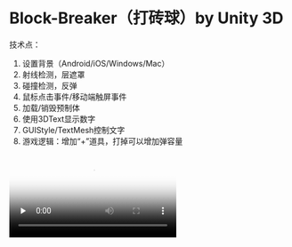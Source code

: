 # Block-Breaker（打砖球）by Unity 3D

技术点：

1. 设置背景（Android/iOS/Windows/Mac）
2. 射线检测，层遮罩
3. 碰撞检测，反弹
4. 鼠标点击事件/移动端触屏事件
4. 加载/销毁预制体
5. 使用3DText显示数字
6. GUIStyle/TextMesh控制文字
6. 游戏逻辑：增加“+”道具，打掉可以增加弹容量

<video id="video" controls="" preload="none" poster="https://github.com/1anc3r/Block-Breaker/tree/master/Screenshots/动图1.gif">
<source id="mp4" src="https://github.com/1anc3r/Block-Breaker/tree/master/Screenshots/视频1.mp4" type="video/mp4">
</video>